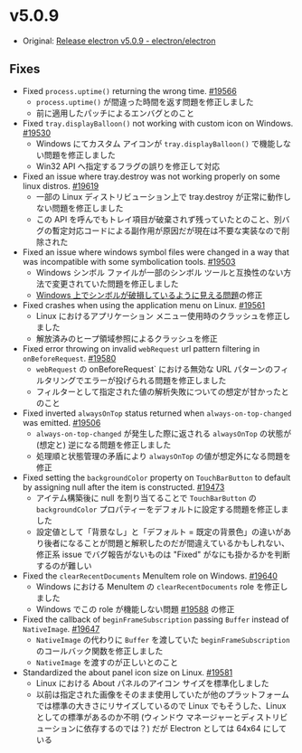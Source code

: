 # v5.0.9

- Original: [Release electron v5.0.9 - electron/electron](https://github.com/electron/electron/releases/tag/v5.0.9)

## Fixes

- Fixed `process.uptime()` returning the wrong time. [#19566](https://github.com/electron/electron/pull/19566)
  - `process.uptime()` が間違った時間を返す問題を修正しました
  - 前に適用したパッチによるエンバグとのこと
- Fixed `tray.displayBalloon()` not working with custom icon on Windows. [#19530](https://github.com/electron/electron/pull/19530)
  - Windows にてカスタム アイコンが `tray.displayBalloon()` で機能しない問題を修正しました
  - Win32 API へ指定するフラグの誤りを修正して対応
- Fixed an issue where tray.destroy was not working properly on some linux distros. [#19619](https://github.com/electron/electron/pull/19619)
  - 一部の Linux ディストリビューション上で tray.destroy が正常に動作しない問題を修正しました
  - この API を呼んでもトレイ項目が破棄されず残っていたとのこと、別バグの暫定対応コードによる副作用が原因だが現在は不要な実装なので削除された
- Fixed an issue where windows symbol files were changed in a way that was incompatible with some symbolication tools. [#19503](https://github.com/electron/electron/pull/19503)
  - Windows シンボル ファイルが一部のシンボル ツールと互換性のない方法で変更されていた問題を修正しました
  - [Windows 上でシンボルが破損しているように見える問題](https://github.com/electron/electron/issues/19475)の修正
- Fixed crashes when using the application menu on Linux. [#19561](https://github.com/electron/electron/pull/19561)
  - Linux におけるアプリケーション メニュー使用時のクラッシュを修正しました
  - 解放済みのヒープ領域参照によるクラッシュを修正
- Fixed error throwing on invalid `webRequest` url pattern filtering in `onBeforeRequest`. [#19580](https://github.com/electron/electron/pull/19580)
  - `webRequest` の onBeforeRequest` における無効な URL パターンのフィルタリングでエラーが投げられる問題を修正しました
  - フィルターとして指定された値の解析失敗についての想定が甘かったとのこと
- Fixed inverted `alwaysOnTop` status returned when `always-on-top-changed` was emitted. [#19506](https://github.com/electron/electron/pull/19506)
  - `always-on-top-changed` が発生した際に返される `alwaysOnTop` の状態が (想定と) 逆になる問題を修正しました
  - 処理順と状態管理の矛盾により `alwaysOnTop` の値が想定外になる問題を修正
- Fixed setting the `backgroundColor` property on `TouchBarButton` to default by assigning null after the item is constructed. [#19473](https://github.com/electron/electron/pull/19473)
  - アイテム構築後に null を割り当てることで `TouchBarButton` の `backgroundColor` プロパティーをデフォルトに設定する問題を修正しました
  - 設定値として「背景なし」と「デフォルト = 既定の背景色」の違いがあり後者になることが問題と解釈したのだが間違えているかもしれない、修正系 issue でバグ報告がないものは "Fixed" がなにも掛かるかを判断するのが難しい
- Fixed the `clearRecentDocuments` MenuItem role on Windows. [#19640](https://github.com/electron/electron/pull/19640)
  - Windows における MenuItem の `clearRecentDocuments` role を修正しました
  - Windows でこの role が機能しない問題 [#19588](https://github.com/electron/electron/issues/19588) の修正
- Fixed the callback of `beginFrameSubscription` passing `Buffer` instead of `NativeImage`. [#19647](https://github.com/electron/electron/pull/19647)
  - `NativeImage` の代わりに `Buffer` を渡していた `beginFrameSubscription` のコールバック関数を修正しました
  - `NativeImage` を渡すのが正しいとのこと
- Standardized the about panel icon size on Linux. [#19581](https://github.com/electron/electron/pull/19581)
  - Linux における About パネルのアイコン サイズを標準化しました
  - 以前は指定された画像をそのまま使用していたが他のプラットフォームでは標準の大きさにリサイズしているので Linux でもそうした、Linux としての標準があるのか不明 (ウィンドウ マネージャーとディストリビューションに依存するのでは？) だが Electron としては 64x64 にしている
